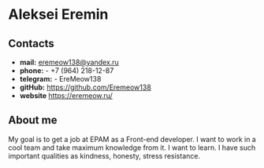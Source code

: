 # Aleksei Eremin

## Contacts
* **mail:** eremeow138@yandex.ru
* **phone:** - +7 (964) 218-12-87
* **telegram:** - EreMeow138
* **gitHub:** https://github.com/Eremeow138
* **website** https://eremeow.ru/

## About me
My goal is to get a job at EPAM as a Front-end developer. I want to work in a cool team and take maximum knowledge from it. I want to learn. I have such important qualities as kindness, honesty, stress resistance. 

